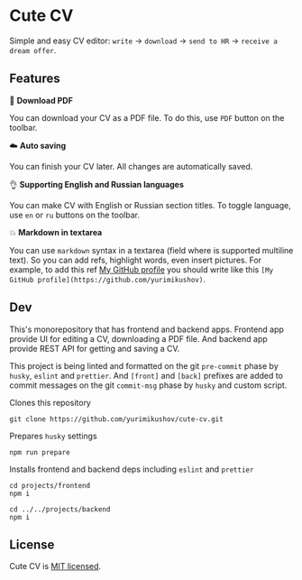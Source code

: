 # Cute CV

Simple and easy CV editor: `write` -> `download` -> `send to HR` -> `receive a dream offer`.

## Features

📄 **Download PDF**

You can download your CV as a PDF file. To do this, use `PDF` button on the toolbar.

☁️ **Auto saving**

You can finish your CV later. All changes are automatically saved.

👌 **Supporting English and Russian languages**

You can make CV with English or Russian section titles. To toggle language, use `en` or `ru` buttons on the toolbar.

💥 **Markdown in textarea**

You can use `markdown` syntax in a textarea (field where is supported multiline text).
So you can add refs, highlight words, even insert pictures. For example, to add this ref [My GitHub profile](https://github.com/yurimikushov) you should write like this  `[My GitHub profile](https://github.com/yurimikushov)`.

## Dev

This's monorepository that has frontend and backend apps. Frontend app provide UI for editing a CV, downloading a PDF file. And backend app provide REST API for getting and saving a CV.

This project is being linted and formatted on the git `pre-commit` phase by `husky`, `eslint` and `prettier`.
And `[front]` and `[back]` prefixes are added to commit messages on the git `commit-msg` phase by `husky` and custom script.

Clones this repository

```
git clone https://github.com/yurimikushov/cute-cv.git
```

Prepares `husky` settings

```
npm run prepare
```

Installs frontend and backend deps including `eslint` and `prettier`

```
cd projects/frontend
npm i

cd ../../projects/backend
npm i
```

## License

Cute CV is [MIT licensed](LICENSE).

